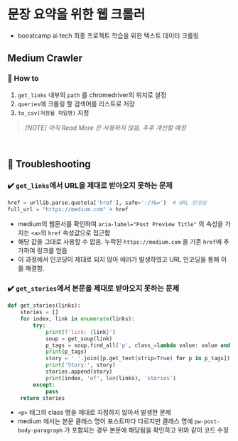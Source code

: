 # 문장 요약을 위한 웹 크롤러
- boostcamp ai tech 최종 프로젝트 학습을 위한 텍스트 데이터 크롤링
## Medium Crawler
### 👀 How to
1. `get_links` 내부의 `path` 를 chromedriver의 위치로 설정 
2. `queries`에 크롤링 할 검색어를 리스트로 저장
3. `to_csv(저장될 파일명)` 지정 
> *[NOTE] 아직 Read More 은 사용하지 않음. 추후 개선할 예정*

<br>

## 🚀 Troubleshooting
### ✔️ `get_links`에서 URL을 제대로 받아오지 못하는 문제 
```python
href = urllib.parse.quote(a['href'], safe=':/?&=')  # URL 인코딩
full_url = "https://medium.com" + href
```
- medium의 웹문서를 확인하여 `aria-label="Post Preview Title"` 의 속성을 가지는 `<a>`의 `href` 속성값으로 접근함
- 해당 값을 그대로 사용할 수 없음. 누락된 `https://medium.com` 을 기존 `href`에 추가하여 링크를 얻음 
- 이 과정에서 인코딩이 제대로 되지 않아 에러가 발생하였고 URL 인코딩을 통해 이를 해결함.


### ✔️ `get_stories`에서 본문을 제대로 받아오지 못하는 문제 
```python
def get_stories(links):
    stories = []
    for index, link in enumerate(links):
        try:
            print(f'link: {link}')
            soup = get_soup(link)
            p_tags = soup.find_all('p', class_=lambda value: value and 'pw-post-body-paragraph' in value.split())
            print(p_tags)
            story = ' '.join([p.get_text(strip=True) for p in p_tags])
            print('Story:', story)
            stories.append(story)
            print(index, 'of', len(links), 'stories')
        except:
            pass
    return stories
```
- `<p>` 태그의 class 명을 제대로 지정하지 않아서 발생한 문제
- medium 에서는 본문 클래스 명이 포스트마다 다르지만 클래스 명에 `pw-post-body-paragraph` 가 포함되는 경우 본문에 해당됨을 확인하고 위와 같이 코드 수정 